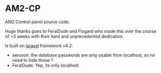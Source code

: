 # AM2-CP
AM2 Control panel source code.

Huge thanks goes to FeralDude and Flogard who made this over the course of ~3 weeks with their hard and unprecedented dedication.

Is built on [laravel](https://laravel.com/) framework v4.2.

- aeroson: the database passwords are only usable from localhost, so no need to hide those ?
- FeralDude: Yep, its only localhost
